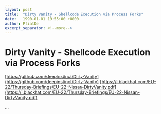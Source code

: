 ```yaml
---
layout: post
title:  "Dirty Vanity - Shellcode Execution via Process Forks"
date:   1990-01-01 19:55:00 +0000
author: PfiatDe
excerpt_separator: <!--more-->
---
```


# Dirty Vanity - Shellcode Execution via Process Forks
[https://github.com/deepinstinct/Dirty-Vanity](https://github.com/deepinstinct/Dirty-Vanity)
[https://i.blackhat.com/EU-22/Thursday-Briefings/EU-22-Nissan-DirtyVanity.pdf](https://i.blackhat.com/EU-22/Thursday-Briefings/EU-22-Nissan-DirtyVanity.pdf)

...
<!--more-->
